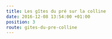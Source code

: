 ```yaml
---
title: Les gîtes du pré sur la colline
date: 2016-12-08 13:54:00 +01:00
position: 3
route: gites-du-pre-colline
---
```


